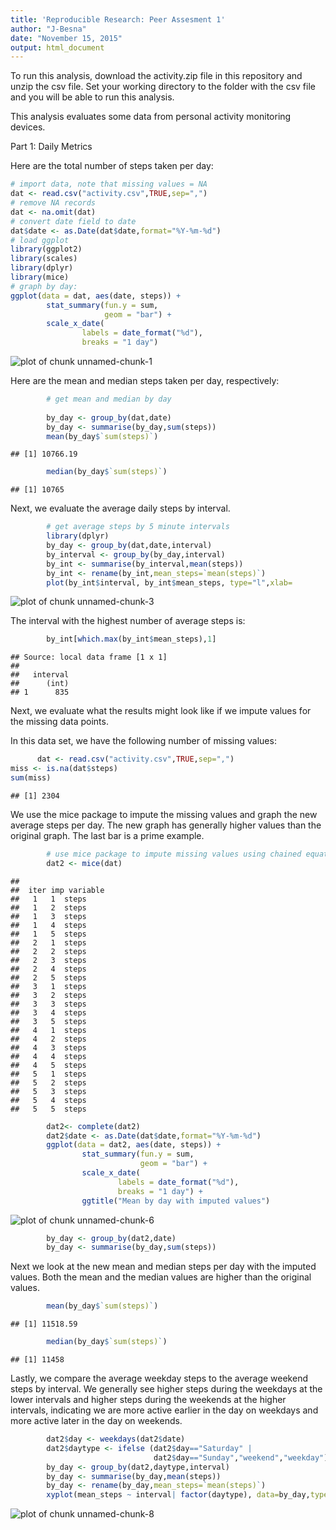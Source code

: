 ```yaml
---
title: 'Reproducible Research: Peer Assesment 1'
author: "J-Besna"
date: "November 15, 2015"
output: html_document
---
```


To run this analysis, download the activity.zip file in this repository and unzip the csv file. Set your working directory to the folder with the csv file and you will be able to run this analysis.

This analysis evaluates some data from personal activity monitoring devices.

Part 1: Daily Metrics

Here are the total number of steps taken per day:


```r
# import data, note that missing values = NA
dat <- read.csv("activity.csv",TRUE,sep=",")
# remove NA records
dat <- na.omit(dat)
# convert date field to date
dat$date <- as.Date(dat$date,format="%Y-%m-%d")
# load ggplot
library(ggplot2)
library(scales)
library(dplyr)
library(mice)
# graph by day:
ggplot(data = dat, aes(date, steps)) +
        stat_summary(fun.y = sum, 
                     geom = "bar") + 
        scale_x_date(
                labels = date_format("%d"),
                breaks = "1 day")
```

![plot of chunk unnamed-chunk-1](figure/unnamed-chunk-1-1.png) 

Here are the mean and median steps taken per day, respectively:


```r
        # get mean and median by day
        
        by_day <- group_by(dat,date)
        by_day <- summarise(by_day,sum(steps))
        mean(by_day$`sum(steps)`)
```

```
## [1] 10766.19
```

```r
        median(by_day$`sum(steps)`)
```

```
## [1] 10765
```

Next, we evaluate the average daily steps by interval. 


```r
        # get average steps by 5 minute intervals
        library(dplyr)
        by_day <- group_by(dat,date,interval)
        by_interval <- group_by(by_day,interval)
        by_int <- summarise(by_interval,mean(steps))
        by_int <- rename(by_int,mean_steps=`mean(steps)`)
        plot(by_int$interval, by_int$mean_steps, type="l",xlab=                   "Interval", ylab= "Average Steps / Interval", col="green" , lwd=2)
```

![plot of chunk unnamed-chunk-3](figure/unnamed-chunk-3-1.png) 

The interval with the highest number of average steps is:


```r
        by_int[which.max(by_int$mean_steps),1]
```

```
## Source: local data frame [1 x 1]
## 
##   interval
##      (int)
## 1      835
```

Next, we evaluate what the results might look like if we impute values for the missing data points.

In this data set, we have the following number of missing values:


```r
      dat <- read.csv("activity.csv",TRUE,sep=",")
miss <- is.na(dat$steps)
sum(miss)  
```

```
## [1] 2304
```

We use the mice package to impute the missing values and graph the new average steps per day. The new graph has generally higher values than the original graph. The last bar is a prime example.


```r
        # use mice package to impute missing values using chained equations
        dat2 <- mice(dat)
```

```
## 
##  iter imp variable
##   1   1  steps
##   1   2  steps
##   1   3  steps
##   1   4  steps
##   1   5  steps
##   2   1  steps
##   2   2  steps
##   2   3  steps
##   2   4  steps
##   2   5  steps
##   3   1  steps
##   3   2  steps
##   3   3  steps
##   3   4  steps
##   3   5  steps
##   4   1  steps
##   4   2  steps
##   4   3  steps
##   4   4  steps
##   4   5  steps
##   5   1  steps
##   5   2  steps
##   5   3  steps
##   5   4  steps
##   5   5  steps
```

```r
        dat2<- complete(dat2)
        dat2$date <- as.Date(dat$date,format="%Y-%m-%d")
        ggplot(data = dat2, aes(date, steps)) +
                stat_summary(fun.y = sum, 
                             geom = "bar") + 
                scale_x_date(
                        labels = date_format("%d"),
                        breaks = "1 day") +
                ggtitle("Mean by day with imputed values")
```

![plot of chunk unnamed-chunk-6](figure/unnamed-chunk-6-1.png) 

```r
        by_day <- group_by(dat2,date)
        by_day <- summarise(by_day,sum(steps))
```

Next we look at the new mean and median steps per day with the imputed values. Both the mean and the median values are higher than the original values.


```r
        mean(by_day$`sum(steps)`)
```

```
## [1] 11518.59
```

```r
        median(by_day$`sum(steps)`)  
```

```
## [1] 11458
```

Lastly, we compare the average weekday steps to the average weekend steps by interval. We generally see higher steps during the weekdays at the lower intervals and higher steps during the weekends at the higher intervals, indicating we are more active earlier in the day on weekdays and more active later in the day on weekends.


```r
        dat2$day <- weekdays(dat2$date)
        dat2$daytype <- ifelse (dat2$day=="Saturday" |
                                dat2$day=="Sunday","weekend","weekday")
        by_day <- group_by(dat2,daytype,interval)
        by_day <- summarise(by_day,mean(steps))
        by_day <- rename(by_day,mean_steps=`mean(steps)`)
        xyplot(mean_steps ~ interval| factor(daytype), data=by_day,type="l")
```

![plot of chunk unnamed-chunk-8](figure/unnamed-chunk-8-1.png) 

